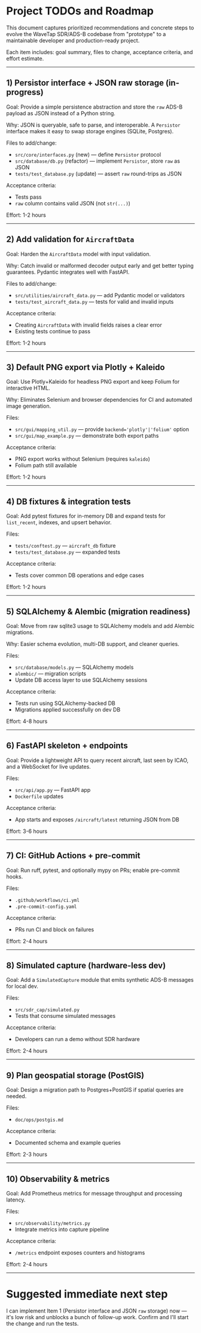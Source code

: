 # Project TODOs and Roadmap

This document captures prioritized recommendations and concrete steps to evolve the WaveTap SDR/ADS-B codebase from "prototype" to a maintainable developer and production-ready project.

Each item includes: goal summary, files to change, acceptance criteria, and effort estimate.

---

## 1) Persistor interface + JSON raw storage (in-progress)
Goal: Provide a simple persistence abstraction and store the `raw` ADS-B payload as JSON instead of a Python string.

Why: JSON is queryable, safe to parse, and interoperable. A `Persistor` interface makes it easy to swap storage engines (SQLite, Postgres).

Files to add/change:
- `src/core/interfaces.py` (new) — define `Persistor` protocol
- `src/database/db.py` (refactor) — implement `Persistor`, store `raw` as JSON
- `tests/test_database.py` (update) — assert `raw` round-trips as JSON

Acceptance criteria:
- Tests pass
- `raw` column contains valid JSON (not `str(...)`)

Effort: 1-2 hours

---

## 2) Add validation for `AircraftData`
Goal: Harden the `AircraftData` model with input validation.

Why: Catch invalid or malformed decoder output early and get better typing guarantees. Pydantic integrates well with FastAPI.

Files to add/change:
- `src/utilities/aircraft_data.py` — add Pydantic model or validators
- `tests/test_aircraft_data.py` — tests for valid and invalid inputs

Acceptance criteria:
- Creating `AircraftData` with invalid fields raises a clear error
- Existing tests continue to pass

Effort: 1-2 hours

---

## 3) Default PNG export via Plotly + Kaleido
Goal: Use Plotly+Kaleido for headless PNG export and keep Folium for interactive HTML.

Why: Eliminates Selenium and browser dependencies for CI and automated image generation.

Files:
- `src/gui/mapping_util.py` — provide `backend='plotly'|'folium'` option
- `src/gui/map_example.py` — demonstrate both export paths

Acceptance criteria:
- PNG export works without Selenium (requires `kaleido`)
- Folium path still available

Effort: 1-2 hours

---

## 4) DB fixtures & integration tests
Goal: Add pytest fixtures for in-memory DB and expand tests for `list_recent`, indexes, and upsert behavior.

Files:
- `tests/conftest.py` — `aircraft_db` fixture
- `tests/test_database.py` — expanded tests

Acceptance criteria:
- Tests cover common DB operations and edge cases

Effort: 1-2 hours

---

## 5) SQLAlchemy & Alembic (migration readiness)
Goal: Move from raw sqlite3 usage to SQLAlchemy models and add Alembic migrations.

Why: Easier schema evolution, multi-DB support, and cleaner queries.

Files:
- `src/database/models.py` — SQLAlchemy models
- `alembic/` — migration scripts
- Update DB access layer to use SQLAlchemy sessions

Acceptance criteria:
- Tests run using SQLAlchemy-backed DB
- Migrations applied successfully on dev DB

Effort: 4-8 hours

---

## 6) FastAPI skeleton + endpoints
Goal: Provide a lightweight API to query recent aircraft, last seen by ICAO, and a WebSocket for live updates.

Files:
- `src/api/app.py` — FastAPI app
- `Dockerfile` updates

Acceptance criteria:
- App starts and exposes `/aircraft/latest` returning JSON from DB

Effort: 3-6 hours

---

## 7) CI: GitHub Actions + pre-commit
Goal: Run ruff, pytest, and optionally mypy on PRs; enable pre-commit hooks.

Files:
- `.github/workflows/ci.yml`
- `.pre-commit-config.yaml`

Acceptance criteria:
- PRs run CI and block on failures

Effort: 2-4 hours

---

## 8) Simulated capture (hardware-less dev)
Goal: Add a `SimulatedCapture` module that emits synthetic ADS-B messages for local dev.

Files:
- `src/sdr_cap/simulated.py`
- Tests that consume simulated messages

Acceptance criteria:
- Developers can run a demo without SDR hardware

Effort: 2-4 hours

---

## 9) Plan geospatial storage (PostGIS)
Goal: Design a migration path to Postgres+PostGIS if spatial queries are needed.

Files:
- `doc/ops/postgis.md`

Acceptance criteria:
- Documented schema and example queries

Effort: 2-3 hours

---

## 10) Observability & metrics
Goal: Add Prometheus metrics for message throughput and processing latency.

Files:
- `src/observability/metrics.py`
- Integrate metrics into capture pipeline

Acceptance criteria:
- `/metrics` endpoint exposes counters and histograms

Effort: 2-4 hours

---

# Suggested immediate next step
I can implement Item 1 (Persistor interface and JSON `raw` storage) now — it's low risk and unblocks a bunch of follow-up work. Confirm and I'll start the change and run the tests.
